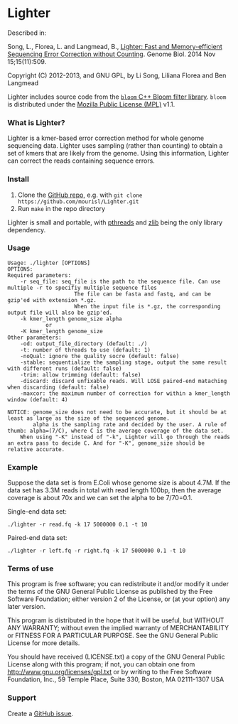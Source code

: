 Lighter
=======

Described in: 
 
Song, L., Florea, L. and Langmead, B., [Lighter: Fast and Memory-efficient Sequencing Error Correction without Counting](http://genomebiology.com/2014/15/11/509/). Genome Biol. 2014 Nov 15;15(11):509.

Copyright (C) 2012-2013, and GNU GPL, by Li Song, Liliana Florea and Ben Langmead

Lighter includes source code from the [`bloom` C++ Bloom filter library](http://code.google.com/p/bloom/).  `bloom` is distributed under the [Mozilla Public License (MPL)](http://www.mozilla.org/MPL/) v1.1. 

### What is Lighter?

Lighter is a kmer-based error correction method for whole genome sequencing data.  Lighter uses sampling (rather than counting) to obtain a set of kmers that are likely from the genome.  Using this information, Lighter can correct the reads
containing sequence errors.

### Install

1. Clone the [GitHub repo](https://github.com/mourisl/lighter), e.g. with `git clone https://github.com/mourisl/Lighter.git`
2. Run `make` in the repo directory

Lighter is small and portable, with [pthreads](http://en.wikipedia.org/wiki/POSIX_Threads) and [zlib](http://en.wikipedia.org/wiki/Zlib) being the only library dependency. 

### Usage

    Usage: ./lighter [OPTIONS]
    OPTIONS:
    Required parameters:
	    -r seq_file: seq_file is the path to the sequence file. Can use multiple -r to specifiy multiple sequence files
                         The file can be fasta and fastq, and can be gzip'ed with extension *.gz. 
                         When the input file is *.gz, the corresponding output file will also be gzip'ed.
	    -k kmer_length genome_size alpha
	    		or
	    -K kmer_length genome_size
    Other parameters:
	    -od: output_file_directory (default: ./)
	    -t: number of threads to use (default: 1)
	    -noQual: ignore the quality socre (default: false)
	    -stable: sequentialize the sampling stage, output the same result with different runs (default: false)
	    -trim: allow trimming (default: false)
	    -discard: discard unfixable reads. Will LOSE paired-end mataching when discarding (default: false)
	    -maxcor: the maximum number of correction for within a kmer_length window (default: 4)

    NOTICE: genome_size does not need to be accurate, but it should be at least as large as the size of the sequenced genome.
            alpha is the sampling rate and decided by the user. A rule of thumb: alpha=(7/C), where C is the average coverage of the data set.
	    When using "-K" instead of "-k", Lighter will go through the reads an extra pass to decide C. And for "-K", genome_size should be relative accurate.

### Example

Suppose the data set is from E.Coli whose genome size is about 4.7M. If the data set has 3.3M reads in total with read length 100bp, then the average coverage is about 70x and we can set the alpha to be 7/70=0.1.

Single-end data set:

    ./lighter -r read.fq -k 17 5000000 0.1 -t 10

Paired-end data set:

    ./lighter -r left.fq -r right.fq -k 17 5000000 0.1 -t 10

### Terms of use

This program is free software; you can redistribute it and/or modify it
under the terms of the GNU General Public License as published by the
Free Software Foundation; either version 2 of the License, or (at your
option) any later version.

This program is distributed in the hope that it will be useful,
but WITHOUT ANY WARRANTY; without even the implied warranty of
MERCHANTABILITY or FITNESS FOR A PARTICULAR PURPOSE.  See the
GNU General Public License for more details.

You should have received (LICENSE.txt) a copy of the GNU General
Public License along with this program; if not, you can obtain one from
http://www.gnu.org/licenses/gpl.txt or by writing to the Free Software
Foundation, Inc., 59 Temple Place, Suite 330, Boston, MA  02111-1307  USA
 
### Support

Create a [GitHub issue](https://github.com/mourisl/lighter/issues).
